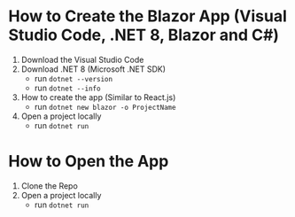 # How to Create the Blazor App (Visual Studio Code, .NET 8, Blazor and C#)
1. Download the Visual Studio Code
2. Download .NET 8 (Microsoft .NET SDK)
   - run `dotnet --version`
   - run `dotnet --info`
3. How to create the app (Similar to React.js)
   - run `dotnet new blazor -o ProjectName`
4. Open a project locally
   - run `dotnet run`

# How to Open the App
1. Clone the Repo
2. Open a project locally
   - run `dotnet run`
